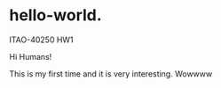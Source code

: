 # hello-world.
ITAO-40250 HW1 

Hi Humans!

This is my first time and it is very interesting. Wowwww
